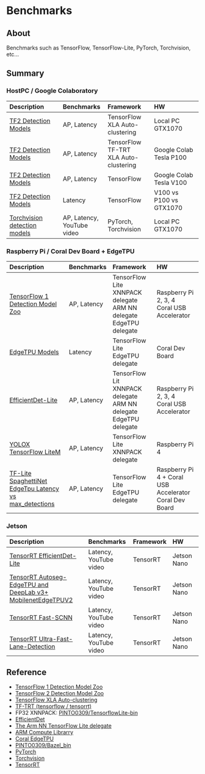 # Benchmarks

## About
Benchmarks such as TensorFlow, TensorFlow-Lite, PyTorch, Torchvision, etc...

## Summary

### HostPC / Google Colaboratory
|Description|Benchmarks|Framework|HW|
|:--|:--|:--|:--|
|[TF2 Detection Models](tensorflow/tf2_detection_model_zoo/local_gtx1070.md)|AP, Latency|TensorFlow<br>XLA Auto-clustering|Local PC GTX1070|
|[TF2 Detection Models](tensorflow/tf2_detection_model_zoo/colab_p100.md)|AP, Latency|TensorFlow<br>TF-TRT<br>XLA Auto-clustering|Google Colab Tesla P100|
|[TF2 Detection Models](tensorflow/tf2_detection_model_zoo/colab_v100.md)|AP, Latency|TensorFlow|Google Colab Tesla V100|
|[TF2 Detection Models](tensorflow/tf2_detection_model_zoo/v100_vs_p100_vs_gtx1070.md)|Latency|TensorFlow|V100 vs P100 vs GTX1070|
|[Torchvision detection models](pytorch/torchvision/README.md)|AP, Latency, <br>YouTube video|PyTorch, Torchvision|Local PC GTX1070|

### Raspberry Pi / Coral Dev Board + EdgeTPU
|Description|Benchmarks|Framework|HW|
|:--|:--|:--|:--|
|[TensorFlow 1 Detection Model Zoo](tensorflow/lite/tf1_detection_model_zoo/raspi.md)|AP, Latency|TensorFlow Lite<br>XNNPACK delegate<br>ARM NN delegate<br>EdgeTPU delegate|Raspberry Pi 2, 3, 4<br>Coral USB Accelerator|
|[EdgeTPU Models](tensorflow/lite/tf1_detection_model_zoo/devboard.md)|Latency|TensorFlow Lite<br>EdgeTPU delegate|Coral Dev Board|
|[EfficientDet-Lite](tensorflow/lite/efficentdet/efficientdet.md)|AP, Latency|TensorFlow Lit<br>XNNPACK delegate<br>ARM NN delegate<br>EdgeTPU delegate|Raspberry Pi 2, 3, 4<br>Coral USB Accelerator|
|[YOLOX TensorFlow LiteM](tensorflow/lite/yolox)|AP, Latency|TensorFlow Lite<br>XNNPACK delegate|Raspberry Pi 4|
|[TF-Lite SpaghettiNet EdgeTpu Latency vs max_detections](tensorflow/lite/spaghettinet/latency_vs_map.md)|AP, Latency|TensorFlow Lite EdgeTPU delegate|Raspberry Pi 4 + Coral USB Accelerator<br>Coral Dev Board|

### Jetson
|Description|Benchmarks|Framework|HW|
|:--|:--|:--|:--|
|[TensorRT EfficientDet-Lite](tensorrt/jetson/efficentdet/efficientdet.md)| Latency,<br>YouTube video | TensorRT | Jetson Nano |
|[TensorRT Autoseg-EdgeTPU and<br>DeepLab v3+ MobilenetEdgeTPUV2](tensorrt/jetson/deeplabv3_edgetpuv2/deeplabv3_edgetpuv2.md)| Latency,<br>YouTube video | TensorRT | Jetson Nano |
|[TensorRT Fast-SCNN](tensorrt/jetson/fast_scnn/README.md)| Latency,<br>YouTube video | TensorRT | Jetson Nano |
|[TensorRT Ultra-Fast-Lane-Detection](tensorrt/jetson/ultra_falst_lane_detection/README.md)| Latency,<br>YouTube video | TensorRT | Jetson Nano |

## Reference
- [TensorFlow 1 Detection Model Zoo](https://github.com/tensorflow/models/blob/master/research/object_detection/g3doc/tf1_detection_zoo.md)
- [TensorFlow 2 Detection Model Zoo](https://github.com/tensorflow/models/blob/master/research/object_detection/g3doc/tf2_detection_zoo.md)
- [TensorFlow XLA Auto-clustering](https://www.tensorflow.org/xla#auto-clustering)
- [TF-TRT (tensorflow / tensorrt)](https://github.com/tensorflow/tensorrt)
- FP32 XNNPACK: [PINTO0309/TensorflowLite-bin](https://github.com/PINTO0309/TensorflowLite-bin)
- [EfficientDet](https://github.com/google/automl/tree/master/efficientdet)
- [The Arm NN TensorFlow Lite delegate](https://github.com/ARM-software/armnn/tree/branches/armnn_21_05/delegate)
- [ARM Compute Librarry](https://github.com/ARM-software/ComputeLibrary)
- [Coral EdgeTPU](https://coral.ai/)
- [PINTO0309/Bazel_bin](https://github.com/PINTO0309/Bazel_bin)
- [PyTorch](https://pytorch.org/)
- [Torchvision](https://pytorch.org/vision/stable/)
- [TensorRT](https://github.com/NVIDIA/TensorRT)